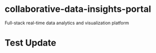 # collaborative-data-insights-portal
Full-stack real-time data analytics and visualization platform
# Test Update
